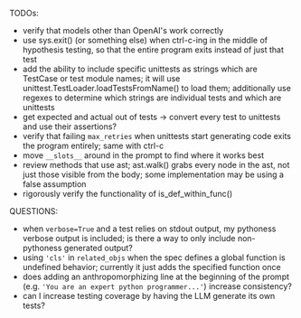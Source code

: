 TODOs:
* verify that models other than OpenAI's work correctly
* use sys.exit() (or something else) when ctrl-c-ing in the middle of hypothesis testing,
so that the entire program exits instead of just that test
* add the ability to include specific unittests as strings which are TestCase or test module names;
it will use unittest.TestLoader.loadTestsFromName() to load them; additionally use regexes to determine which strings are individual tests
and which are unittests
* get expected and actual out of tests -> convert every test to unittests and use their assertions?
* verify that failing `max_retries` when unittests start generating code exits the program entirely; same with ctrl-c
* move `__slots__` around in the prompt to find where it works best
* review methods that use ast; ast.walk() grabs every node in the ast, not just those visible from the body; some implementation may be using a false assumption
* rigorously verify the functionality of is_def_within_func()

QUESTIONS:
* when `verbose=True` and a test relies on stdout output, my pythoness verbose output is included; is there a way to only include non-pythoness generated output?
* using `'cls'` in `related_objs` when the spec defines a global function is undefined
behavior; currently it just adds the specified function once
* does adding an anthropomorphizing line at the beginning of the prompt (e.g. `'You are an expert python programmer...'`) increase consistency?
* can I increase testing coverage by having the LLM generate its own tests?